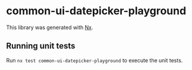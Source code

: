 # common-ui-datepicker-playground

This library was generated with [Nx](https://nx.dev).

## Running unit tests

Run `nx test common-ui-datepicker-playground` to execute the unit tests.
